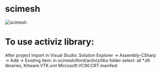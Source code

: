 # scimesh
![scimesh](https://user-images.githubusercontent.com/34418353/40709032-a8df8218-63fd-11e8-84d0-2869f920af8a.png)

# To use activiz library:
After project import in Visual Studio:
Solution Explorer -> Assembly-CSharp -> Add -> Existing Item:
in scimesh/third/activiz/libs folder select:
all *.dll libraries,
Kitware.VTK.xml
Microsoft.VC90.CRT.manifest
